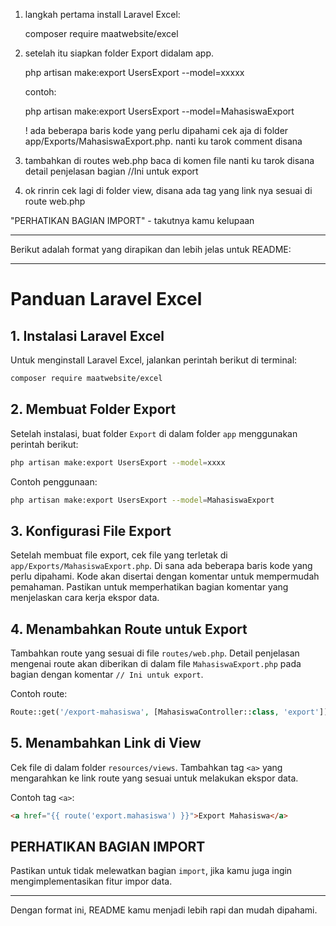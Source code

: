 1. langkah pertama install Laravel Excel:

   composer require maatwebsite/excel
   
3. setelah itu siapkan folder Export didalam app.

   php artisan make:export UsersExport --model=xxxxx

   contoh:

   php artisan make:export UsersExport --model=MahasiswaExport

    ! ada beberapa baris kode yang perlu dipahami cek aja di folder app/Exports/MahasiswaExport.php. nanti ku tarok comment disana
   
4. tambahkan di routes web.php baca di komen file nanti ku tarok disana detail penjelasan bagian //Ini untuk export
   
5. ok rinrin cek lagi di folder view, disana ada tag <a> yang link nya sesuai di route web.php

"PERHATIKAN BAGIAN IMPORT" - takutnya kamu kelupaan

---------------------------------------------------------------------------

Berikut adalah format yang dirapikan dan lebih jelas untuk README:

---

# Panduan Laravel Excel

## 1. Instalasi Laravel Excel
Untuk menginstall Laravel Excel, jalankan perintah berikut di terminal:

```bash
composer require maatwebsite/excel
```

## 2. Membuat Folder Export
Setelah instalasi, buat folder `Export` di dalam folder `app` menggunakan perintah berikut:

```bash
php artisan make:export UsersExport --model=xxxx
```

Contoh penggunaan:

```bash
php artisan make:export UsersExport --model=MahasiswaExport
```

## 3. Konfigurasi File Export
Setelah membuat file export, cek file yang terletak di `app/Exports/MahasiswaExport.php`. Di sana ada beberapa baris kode yang perlu dipahami. Kode akan disertai dengan komentar untuk mempermudah pemahaman. Pastikan untuk memperhatikan bagian komentar yang menjelaskan cara kerja ekspor data.

## 4. Menambahkan Route untuk Export
Tambahkan route yang sesuai di file `routes/web.php`. Detail penjelasan mengenai route akan diberikan di dalam file `MahasiswaExport.php` pada bagian dengan komentar `// Ini untuk export`.

Contoh route:

```php
Route::get('/export-mahasiswa', [MahasiswaController::class, 'export'])->name('export.mahasiswa');
```

## 5. Menambahkan Link di View
Cek file di dalam folder `resources/views`. Tambahkan tag `<a>` yang mengarahkan ke link route yang sesuai untuk melakukan ekspor data.

Contoh tag `<a>`:

```html
<a href="{{ route('export.mahasiswa') }}">Export Mahasiswa</a>
```

## **PERHATIKAN BAGIAN IMPORT**
Pastikan untuk tidak melewatkan bagian `import`, jika kamu juga ingin mengimplementasikan fitur impor data.

---

Dengan format ini, README kamu menjadi lebih rapi dan mudah dipahami.
